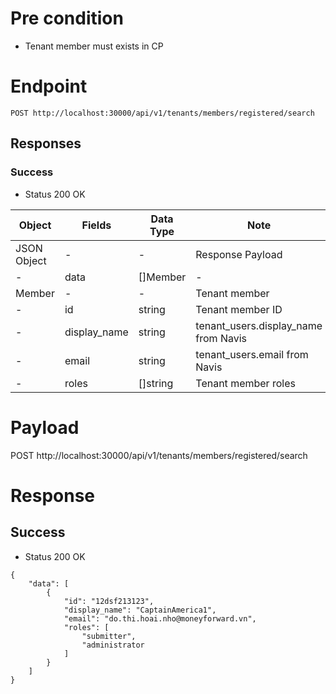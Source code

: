 # Pre condition

* Tenant member must exists in CP

# Endpoint

```
POST http://localhost:30000/api/v1/tenants/members/registered/search
```

## Responses

### Success

* Status 200 OK

| Object | Fields | Data Type | Note | 
| --- | --- | --- | --- |
| JSON Object | \- | \- | Response Payload | 
| \- | data | \[\]Member | \- | 
| Member | \- | \- | Tenant member | 
| \- | id | string | Tenant member ID | 
| \- | display_name | string | tenant_users.display_name from Navis | 
| \- | email | string | tenant_users.email from Navis | 
| \- | roles | \[\]string | Tenant member roles | 

# Payload

POST http://localhost:30000/api/v1/tenants/members/registered/search

# Response

## Success

* Status 200 OK

```
{
    "data": [
        {
            "id": "12dsf213123",
            "display_name": "CaptainAmerica1",
            "email": "do.thi.hoai.nho@moneyforward.vn",
            "roles": [
                "submitter",
                "administrator
            ]
        }
    ]
}
```
